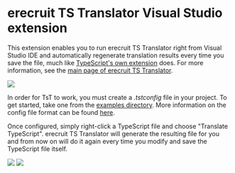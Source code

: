 # erecruit TS Translator Visual Studio extension

This extension enables you to run erecruit TS Translator right from Visual Studio IDE and automatically regenerate translation results every time you save the file, much like [TypeScript's own extension](http://www.typescriptlang.org/) does.
For more information, see the [main page of erecruit TS Translator](https://github.com/erecruit/TsT).

<img src="https://raw.githubusercontent.com/erecruit/TsT/master/doc/screenshot3.png"/>

In order for TsT to work, you must create a *.tstconfig* file in your project. To get started, take one from the [examples directory](https://github.com/erecruit/TsT/tree/master/examples). More information on the config file format can be found [here](https://github.com/erecruit/TsT#configuration-file).

Once configured, simply right-click a TypeScript file and choose "Translate TypeScript". erecruit TS Translator will generate the resulting file for you and from now on will do it again every time you modify and save the TypeScript file itself.

<img src="https://raw.githubusercontent.com/erecruit/TsT/master/doc/screenshot1.png"/>
<img src="https://raw.githubusercontent.com/erecruit/TsT/master/doc/screenshot2.png"/>
